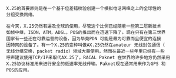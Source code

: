 	X.25的首要原则是在一个基于位差错校验创建一个模拟电话网络之上的全球性的
	分组交换网络。

	在今天，X.25仍然有遍及全球的使用，尽管这个比例已经随着一些第二层新技术
	如帧中继，ISDN，ATM，ADSL，POS的推出而在迅速下降了。现在只有在第三世界
	国家有一些还在可靠运营的设备，因为毕竟PDN 可能是最为可靠而且便宜的连接
	因特网的设备了。有一个X.25的变种叫做AX.25仍然在amateur 无线封包通信（
	无线分组交换，packet radio）领域大量使用，然而在最近一些年里已经有一些
	呼声建议使用TCP/IP来取代AX.25了。RACAL Paknet 在世界的许多地方仍然采用
	X.25协议标准用来进行安全的低速率无线传输。Paknet现在通常用来作为GPS 和
	POS的应用。
